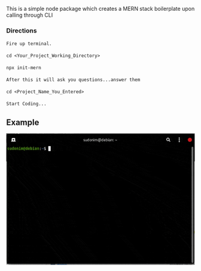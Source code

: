 This is a simple node package which creates a MERN stack boilerplate upon calling through CLI

### Directions
    Fire up terminal.

    cd <Your_Project_Working_Directory>

    npx init-mern

    After this it will ask you questions...answer them

    cd <Project_Name_You_Entered>

    Start Coding...

## Example
   
   ![Example](example.gif)

